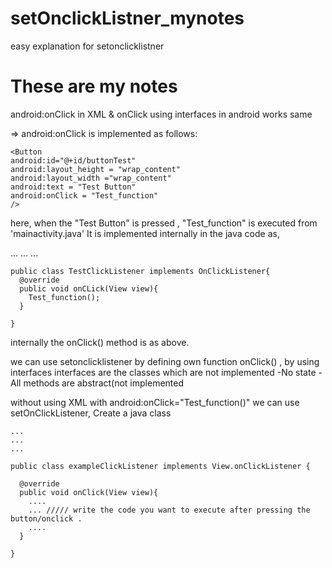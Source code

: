 # setOnclickListner_mynotes
easy explanation for setonclicklistner
# These are my notes

android:onClick in XML & onClick using interfaces in android works same

=> android:onClick is implemented as follows:
  
    <Button
    android:id="@+id/buttonTest"
    android:layout_height = "wrap_content"
    android:layout_width ="wrap_content"
    android:text = "Test Button"
    android:onClick = "Test_function"
    />
    
   here, when the "Test Button" is pressed , "Test_function" is executed from  'mainactivity.java' 
   It is implemented internally in the java code as,
     
   ...
   ...
   ...
   
    public class TestClickListener implements OnClickListener{
      @override
      public void onCLick(View view){
        Test_function();
      }
      
    }
    
   internally the onClick() method is as above.
    
   we can use setonclicklistener by defining own function onClick() , by using interfaces
   interfaces are the classes which are not implemented
   -No state 
   -All methods are abstract(not implemented
   
   
   without using XML with android:onClick="Test_function()"
   we can use setOnClickListener,
   Create a java class 
    
    ...
    ...
    ...
    
    public class exampleClickListener implements View.onClickListener {
      
      @override
      public void onClick(View view){
        ....
        ... ///// write the code you want to execute after pressing the button/onclick .
        ....
      }
    
    }
   
   
    
    
    
  
   
